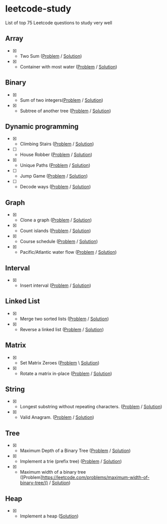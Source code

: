 # leetcode-study
List of top 75 Leetcode questions to study very well

## Array
- [x] - Two Sum ([Problem](https://leetcode.com/problems/two-sum/) / [Solution](two-sum.md))
- [x] - Container with most water ([Problem](https://leetcode.com/problems/container-with-most-water/) / [Solution](contiainer-with-most-water.md))

## Binary
- [x] - Sum of two integers([Problem](https://leetcode.com/problems/sum-of-two-integers/) / [Solution](sum-two-integers.md))
- [x] - Subtree of another tree ([Problem](https://leetcode.com/problems/subtree-of-another-tree) / [Solution](subtree-of-another-tree.md))

## Dynamic programming
 - [x] - Climbing Stairs ([Problem](https://leetcode.com/problems/climbing-stairs/) / [Solution](climbing-stairs.md))
 - [ ] - House Robber ([Problem](https://leetcode.com/problems/house-robber/) / [Solution](house-robber.md))
 - [x] - Unique Paths ([Problem](https://leetcode.com/problems/unique-paths/) / [Solution](unique-paths.md)) 
 - [ ] - Jump Game ([Problem](https://leetcode.com/problems/jump-game/) / [Solution](jump-game.md))
 - [ ] - Decode ways ([Problem](https://leetcode.com/problems/decode-ways/) / [Solution](decode-ways.md))
## Graph
- [x] - Clone a graph ([Problem](https://leetcode.com/problems/clone-graph/) / [Solution](clone-graph.md)) 
- [x] - Count islands ([Problem](https://leetcode.com/problems/number-of-islands/) / [Solution](number-of-islands.md))
- [x] - Course schedule ([Problem](https://leetcode.com/problems/course-schedule/) / [Solution](course-schedule.md))
- [x] - Pacific/Atlantic water flow ([Problem](https://leetcode.com/problems/pacific-atlantic-water-flow/) / [Solution](pacific-atlantic-water-flow.md))

## Interval 
- [x] - Insert interval ([Problem](https://leetcode.com/problems/insert-interval/) / [Solution](insert-interval.md))

## Linked List
- [x] - Merge two sorted lists ([Problem](https://leetcode.com/problems/merge-two-sorted-lists/) / [Solution](merge-two-sorted-lists.md))
- [x] - Reverse a linked list ([Problem](https://leetcode.com/problems/reverse-linked-list/) / [Solution](reverse-linked-list.md)) 

## Matrix
- [x] - Set Matrix Zeroes ([Problem](https://leetcode.com/problems/set-matrix-zeroes/solution/) \ [Solution](set-matrix-zeroes.md))
- [x] - Rotate a matrix in-place ([Problem](https://leetcode.com/problems/rotate-image/) /  [Solution](rotate-matrix.md))

## String 
- [x] - Longest substring without repeating characters. ([Problem](https://leetcode.com/problems/longest-substring-without-repeating-characters/) / [Solution](longest-substring.md)) 
- [x] - Valid Anagram. ([Problem](https://leetcode.com/problems/valid-anagram/) / [Solution](valid-anagram.md))


## Tree
 - [x] - Maximum Depth of a Binary Tree ([Problem](https://leetcode.com/problems/maximum-depth-of-binary-tree/) / [Solution](tree-max-depth.md))
 - [x] - Implement a trie (prefix tree) ([Problem](https://leetcode.com/problems/implement-trie-prefix-tree/) / [Solution](implement-trie.md))
 - [x] - Maximum width of a binary tree ([Problem]https://leetcode.com/problems/maximum-width-of-binary-tree/() / [Solution](maximum-width-of-binary-tree.md)) 

## Heap
- [x] - Implement a heap ([Solution](implement-heap.md))
